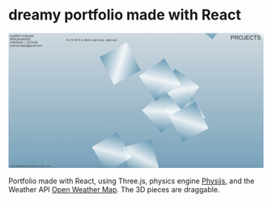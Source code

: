 # dreamy portfolio made with React

![screenshot 2](screenshot-portfolio2.png)


Portfolio made with React, using Three.js, physics engine [Physijs](https://github.com/chandlerprall/Physijs), and the Weather API [Open Weather Map](https://openweathermap.org/api). The 3D pieces are draggable.
